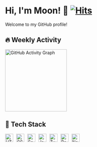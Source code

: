 <!--
**Mooneunjun/Mooneunjun** is a ✨ _special_ ✨ repository because its `README.md` (this file) appears on your GitHub profile.

Here are some ideas to get you started:

- 🔭 I’m currently working on ...
- 🌱 I’m currently learning ...
- 👯 I’m looking to collaborate on ...
- 🤔 I’m looking for help with ...
- 💬 Ask me about ...
- 📫 How to reach me: ...
- 😄 Pronouns: ...
- ⚡ Fun fact: ...
-->




# Hi, I'm Moon! 👋  [![Hits](https://hits.seeyoufarm.com/api/count/incr/badge.svg?url=https%3A%2F%2Fgithub.com%2FMooneunjun%2Fhit-counter&count_bg=%233ECF8E&title_bg=%23555555&icon=lastpass.svg&icon_color=%23E7E7E7&title=Views&edge_flat=false)](https://velog.io/@moon_dev/posts)
Welcome to my GitHub profile!  

## 🔥 Weekly Activity
<img src="https://github-readme-activity-graph.vercel.app/graph?username=Mooneunjun&theme=github-compact" alt="GitHub Activity Graph" height="200" />

## 🚀 Tech Stack

<div style="display: flex; gap: 10px; align-items: flex-start">
        <img
          src="https://img.shields.io/badge/html5-%23E34F26.svg?style=for-the-badge&logo=html5&logoColor=white"
          alt="HTML5"
          style="height: 26px"
        />
        <img
          src="https://img.shields.io/badge/css3-%231572B6.svg?style=for-the-badge&logo=css3&logoColor=white"
          alt="CSS3"
          style="height: 26px"
        />
        <img
          src="https://img.shields.io/badge/sass-%23CC6699.svg?style=for-the-badge&logo=sass&logoColor=white"
          alt="Sass"
          style="height: 26px"
        />
        <img
          src="https://img.shields.io/badge/javascript-%23F7DF1E.svg?style=for-the-badge&logo=javascript&logoColor=white"
          alt="JavaScript"
          style="height: 26px"
        />
        <img
          src="https://img.shields.io/badge/typescript-%23007ACC.svg?style=for-the-badge&logo=typescript&logoColor=white"
          alt="TypeScript"
          style="height: 26px"
        />
        <img
          src="https://img.shields.io/badge/react-%2361DAFB.svg?style=for-the-badge&logo=react&logoColor=white"
          alt="React"
          style="height: 26px"
        />
        <img
          src="https://img.shields.io/badge/next.js-%23000000.svg?style=for-the-badge&logo=next.js&logoColor=white"
          alt="Next.js"
          style="height: 26px"
        />
    </div>











